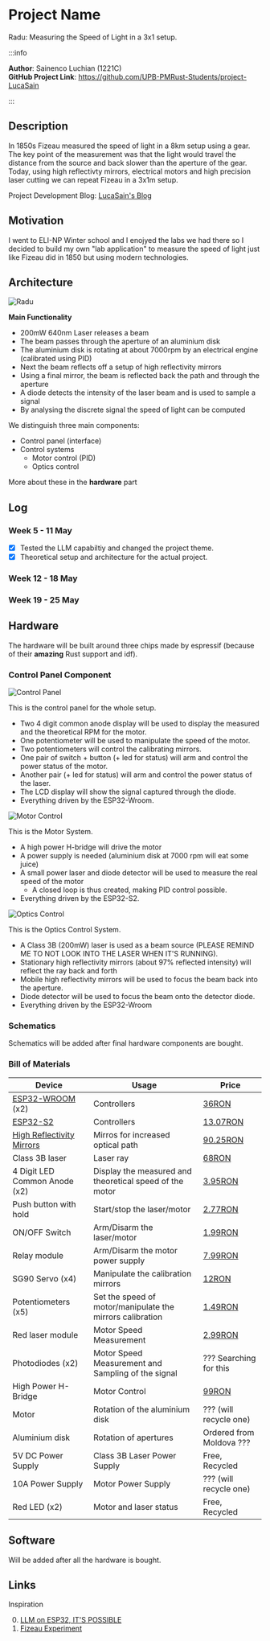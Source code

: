 # Project Name

Radu: Measuring the Speed of Light in a 3x1 setup.

:::info

**Author**: Sainenco Luchian (1221C) \
**GitHub Project Link**: https://github.com/UPB-PMRust-Students/project-LucaSain

:::

## Description

In 1850s Fizeau measured the speed of light in a 8km setup using a gear. The key point of the measurement was that the light would travel the distance from the source and back slower than the aperture of the gear. Today, using high reflectivty mirrors, electrical motors and high precision laser cutting we can repeat Fizeau in a 3x1m setup.

Project Development Blog: [LucaSain's Blog](https://blog.lucasain.dev/radu-development/)

## Motivation

I went to ELI-NP Winter school and I enojyed the labs we had there so I decided to build my own "lab application" to measure the speed of light just like Fizeau did in 1850 but using modern technologies.

## Architecture

![Radu](./overview.svg)

**Main Functionality**

- 200mW 640nm Laser releases a beam
- The beam passes through the aperture of an aluminium disk
- The aluminium disk is rotating at about 7000rpm by an electrical engine (calibrated using PID)
- Next the beam reflects off a setup of high reflectivity mirrors
- Using a final mirror, the beam is reflected back the path and through the aperture
- A diode detects the intensity of the laser beam and is used to sample a signal
- By analysing the discrete signal the speed of light can be computed

We distinguish three main components:

- Control panel (interface)
- Control systems
  - Motor control (PID)
  - Optics control

More about these in the **hardware** part

## Log

### Week 5 - 11 May

- [x] Tested the LLM capabiltiy and changed the project theme.
- [x] Theoretical setup and architecture for the actual project.

### Week 12 - 18 May

### Week 19 - 25 May

## Hardware

The hardware will be built around three chips made by espressif (because of their **amazing** Rust support and idf).

### Control Panel Component

![Control Panel](./control_panel.svg)

This is the control panel for the whole setup.

- Two 4 digit common anode display will be used to display the measured and the theoretical RPM for the motor.
- One potentiometer will be used to manipulate the speed of the motor.
- Two potentiometers will control the calibrating mirrors.
- One pair of switch + button (+ led for status) will arm and control the power status of the motor.
- Another pair (+ led for status) will arm and control the power status of the laser.
- The LCD display will show the signal captured through the diode.
- Everything driven by the ESP32-Wroom.

![Motor Control](./motor_control.svg)

This is the Motor System.

- A high power H-bridge will drive the motor
- A power supply is needed (aluminium disk at 7000 rpm will eat some juice)
- A small power laser and diode detector will be used to measure the real speed of the motor
  - A closed loop is thus created, making PID control possible.
- Everything driven by the ESP32-S2.

![Optics Control](./optical_setup.svg)

This is the Optics Control System.

- A Class 3B (200mW) laser is used as a beam source (PLEASE REMIND ME TO NOT LOOK INTO THE LASER WHEN IT'S RUNNING).
- Stationary high reflectivity mirrors (about 97% reflected intensity) will reflect the ray back and forth
- Mobile high reflectivity mirrors will be used to focus the beam back into the aperture.
- Diode detector will be used to focus the beam onto the detector diode.
- Everything driven by the ESP32-Wroom

### Schematics

Schematics will be added after final hardware components are bought.

### Bill of Materials

| Device                                                                                                                                   | Usage                                                     | Price                                                                                                                                                                                                                                                                                                                                                                                                                                                                                                |
| ---------------------------------------------------------------------------------------------------------------------------------------- | --------------------------------------------------------- | ---------------------------------------------------------------------------------------------------------------------------------------------------------------------------------------------------------------------------------------------------------------------------------------------------------------------------------------------------------------------------------------------------------------------------------------------------------------------------------------------------- |
| [ESP32-WROOM](https://www.espressif.com/sites/default/files/documentation/esp32-wroom-32_datasheet_en.pdf) (x2)                          | Controllers                                               | [36RON](https://www.optimusdigital.ro/en/bluetooth-boards/4371-esp32-development-board-with-wifi-and-bluetooth-42.html?search_query=esp32&results=39)                                                                                                                                                                                                                                                                                                                                                |
| [ESP32-S2](https://www.espressif.com/sites/default/files/documentation/esp32-s2_datasheet_en.pdf)                                        | Controllers                                               | [13.07RON](https://www.aliexpress.com/item/1005008090019706.html?spm=a2g0o.productlist.main.1.4ac9oh9xoh9xBK&algo_pvid=c12fa76d-3522-45ab-9cfd-02e1214fd439&algo_exp_id=c12fa76d-3522-45ab-9cfd-02e1214fd439-0&pdp_ext_f=%7B%22order%22%3A%22195%22%2C%22eval%22%3A%221%22%7D&pdp_npi=4%40dis%21RON%2144.38%2115.32%21%21%2171.46%2124.66%21%40211b680e17463650227683388edb91%2112000043659331044%21sea%21RO%216326867446%21X&curPageLogUid=jndh8OllU3uO&utparam-url=scene%3Asearch%7Cquery_from%3A) |
| [High Reflectivity Mirrors](https://www.aliexpress.com/item/1005003649802094.html?spm=a2g0o.order_list.order_list_main.4.11191802tl2qdr) | Mirros for increased optical path                         | [90.25RON](https://www.aliexpress.com/item/1005003649802094.html?spm=a2g0o.order_list.order_list_main.4.11191802tl2qdr)                                                                                                                                                                                                                                                                                                                                                                              |
| Class 3B laser                                                                                                                           | Laser ray                                                 | [68RON](https://www.aliexpress.com/item/1005007661492403.html?spm=a2g0o.order_list.order_list_main.11.11191802tl2qdr)                                                                                                                                                                                                                                                                                                                                                                                |
| 4 Digit LED Common Anode (x2)                                                                                                            | Display the measured and theoretical speed of the motor   | [3.95RON](https://www.optimusdigital.ro/en/led-displays/645-afisaj-cu-led-de-4-cifre-cu-anod-comun-de-036-.html?search_query=segment+display&results=46)                                                                                                                                                                                                                                                                                                                                             |
| Push button with hold                                                                                                                    | Start/stop the laser/motor                                | [2.77RON](https://www.optimusdigital.ro/en/buttons-and-switches/8031-square-push-button-with-hold.html?search_query=button&results=491)                                                                                                                                                                                                                                                                                                                                                              |
| ON/OFF Switch                                                                                                                            | Arm/Disarm the laser/motor                                | [1.99RON](https://www.optimusdigital.ro/en/buttons-and-switches/8036-large-on-off-switch-with-led.html?search_query=switch&results=786)                                                                                                                                                                                                                                                                                                                                                              |
| Relay module                                                                                                                             | Arm/Disarm the motor power supply                         | [7.99RON](https://www.optimusdigital.ro/en/relay-modules/8409-m118-relay-module-5-v.html?search_query=relay&results=154)                                                                                                                                                                                                                                                                                                                                                                             |
| SG90 Servo (x4)                                                                                                                          | Manipulate the calibration mirrors                        | [12RON](https://www.optimusdigital.ro/en/servomotors/2261-micro-servo-motor-sg90-180.html?search_query=servo&results=246)                                                                                                                                                                                                                                                                                                                                                                            |
| Potentiometers (x5)                                                                                                                      | Set the speed of motor/manipulate the mirrors calibration | [1.49RON](https://www.optimusdigital.ro/en/potentiometers/1887-100k-mono-potentiometer.html?search_query=potentiometer&results=225)                                                                                                                                                                                                                                                                                                                                                                  |
| Red laser module                                                                                                                         | Motor Speed Measurement                                   | [2.99RON](https://www.optimusdigital.ro/en/optoelectronice-laser/605-red-laser-diode-module.html?search_query=laser&results=51)                                                                                                                                                                                                                                                                                                                                                                      |
| Photodiodes (x2)                                                                                                                         | Motor Speed Measurement and Sampling of the signal        | ??? Searching for this                                                                                                                                                                                                                                                                                                                                                                                                                                                                               |
| High Power H-Bridge                                                                                                                      | Motor Control                                             | [99RON](https://www.optimusdigital.ro/en/brushed-motor-drivers/476-vnh2sp30-dual-motor-driver-shield.html)                                                                                                                                                                                                                                                                                                                                                                                           |
| Motor                                                                                                                                    | Rotation of the aluminium disk                            | ??? (will recycle one)                                                                                                                                                                                                                                                                                                                                                                                                                                                                               |
| Aluminium disk                                                                                                                           | Rotation of apertures                                     | Ordered from Moldova ???                                                                                                                                                                                                                                                                                                                                                                                                                                                                             |
| 5V DC Power Supply                                                                                                                       | Class 3B Laser Power Supply                               | Free, Recycled                                                                                                                                                                                                                                                                                                                                                                                                                                                                                       |
| 10A Power Supply                                                                                                                         | Motor Power Supply                                        | ??? (will recycle one)                                                                                                                                                                                                                                                                                                                                                                                                                                                                               |
| Red LED (x2)                                                                                                                             | Motor and laser status                                    | Free, Recycled                                                                                                                                                                                                                                                                                                                                                                                                                                                                                       |

## Software

Will be added after all the hardware is bought.

## Links

Inspiration

0. [LLM on ESP32, IT'S POSSIBLE](https://www.youtube.com/watch?v=E6E_KrfyWFQ)
1. [Fizeau Experiment](https://www.youtube.com/watch?v=a6gl8KZM0PM)
